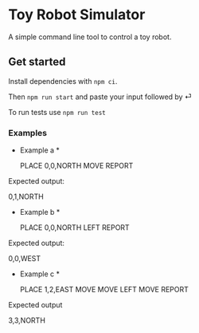 # Toy Robot Simulator

A simple command line tool to control a toy robot.

## Get started

Install dependencies with `npm ci`.

Then `npm run start` and paste your input followed by ⏎

To run tests use `npm run test`

### Examples

* Example a *

  PLACE 0,0,NORTH
  MOVE
  REPORT

Expected output:

  0,1,NORTH

* Example b *

  PLACE 0,0,NORTH
  LEFT
  REPORT

Expected output:

  0,0,WEST

* Example c *

  PLACE 1,2,EAST
  MOVE
  MOVE
  LEFT
  MOVE
  REPORT

Expected output

  3,3,NORTH

